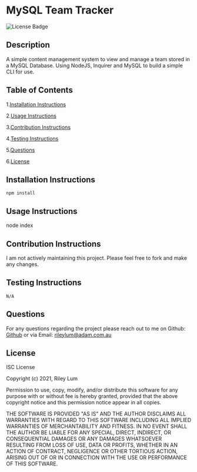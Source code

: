# MySQL Team Tracker

  ![License Badge](https://img.shields.io/badge/license-ISC-blue)

  ## Description

  A simple content management system to view and manage a team stored in a MySQL Database. Using NodeJS, Inquirer and MySQL to build a simple CLI for use.

  ## Table of Contents

  1.[Installation Instructions](#installation-instructions)

  2.[Usage Instructions](#usage-instructions)

  3.[Contribution Instructions](#contribution-instructions)

  4.[Testing Instructions](#testing-instructions)

  5.[Questions](#questions)

  6.[License](#License)
  

  ## Installation Instructions

    npm install

  ## Usage Instructions

  node index

  ## Contribution Instructions

  I am not actively maintaining this project. Please feel free to fork and make any changes.

  ## Testing Instructions

    N/A

  ## Questions
  
  For any questions regarding the project please reach out to me on Github: [Github](https://github.com/rileylum) or via Email: rileylum@adam.com.au

  ## License

  
ISC License

Copyright (c) 2021, Riley Lum

Permission to use, copy, modify, and/or distribute this software for any
purpose with or without fee is hereby granted, provided that the above
copyright notice and this permission notice appear in all copies.

THE SOFTWARE IS PROVIDED "AS IS" AND THE AUTHOR DISCLAIMS ALL WARRANTIES
WITH REGARD TO THIS SOFTWARE INCLUDING ALL IMPLIED WARRANTIES OF
MERCHANTABILITY AND FITNESS. IN NO EVENT SHALL THE AUTHOR BE LIABLE FOR
ANY SPECIAL, DIRECT, INDIRECT, OR CONSEQUENTIAL DAMAGES OR ANY DAMAGES
WHATSOEVER RESULTING FROM LOSS OF USE, DATA OR PROFITS, WHETHER IN AN
ACTION OF CONTRACT, NEGLIGENCE OR OTHER TORTIOUS ACTION, ARISING OUT OF
OR IN CONNECTION WITH THE USE OR PERFORMANCE OF THIS SOFTWARE.
        

